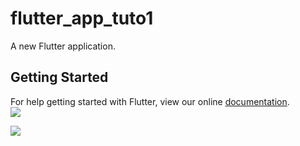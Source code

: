 # flutter_app_tuto1

A new Flutter application.

## Getting Started

For help getting started with Flutter, view our online
[documentation](https://flutter.io/).
<br>
<img src="https://raw.githubusercontent.com/htetwaiyan/NewsApp_with_futurebuilder_flutter/master/a.png"/>

<img src="https://raw.githubusercontent.com/htetwaiyan/NewsApp_with_futurebuilder_flutter/master/b.png"/>
